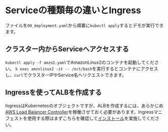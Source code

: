 # Serviceの種類毎の違いとIngress

ファイルを`00_deployment.yaml`から順番に`kubectl apply`するとデモが実行できます。

## クラスター内からServiceへアクセスする

`kubectl apply -f amzn2.yaml`でAmazonLinux2のコンテナを起動してください。
`k exec amznlinux2 -it -- /ect/bash`を実行するとコンテナにアクセスし、`curl`でクラスターIPやService名へリクエストできます。

## Ingressを使ってALBを作成する

IngressはKubernetesのオブジェクトですが、ALBを作成するには、あらかじめ[AWS Load Balancer Controller](https://kubernetes-sigs.github.io/aws-load-balancer-controller/)を稼働させておく必要があります。Ingressマニフェストを使用する際はまずこちらを確認して[インストール](https://docs.aws.amazon.com/ja_jp/eks/latest/userguide/aws-load-balancer-controller.html)を実施してください。
